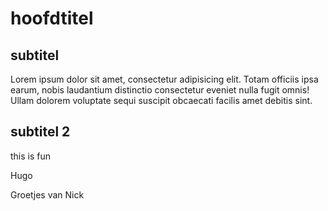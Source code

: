 # hoofdtitel

## subtitel

Lorem ipsum dolor sit amet, consectetur adipisicing elit. Totam officiis
ipsa earum, nobis laudantium distinctio consectetur eveniet nulla fugit
omnis! Ullam dolorem voluptate sequi suscipit obcaecati facilis amet
debitis sint.

## subtitel 2

this is fun

Hugo

Groetjes van Nick


